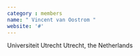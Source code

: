 ```yaml
---
category : members
name: " Vincent van Oostrom " 
website: '#'
---
```

Universiteit Utrecht
Utrecht, the Netherlands

